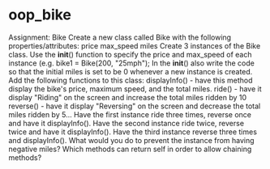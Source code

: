 # oop_bike
Assignment: Bike Create a new class called Bike with the following properties/attributes:  price max_speed miles Create 3 instances of the Bike class.  Use the __init__() function to specify the price and max_speed of each instance (e.g. bike1 = Bike(200, "25mph"); In the __init__() also write the code so that the initial miles is set to be 0 whenever a new instance is created.  Add the following functions to this class:  displayInfo() - have this method display the bike's price, maximum speed, and the total miles. ride() - have it display "Riding" on the screen and increase the total miles ridden by 10 reverse() - have it display "Reversing" on the screen and decrease the total miles ridden by 5... Have the first instance ride three times, reverse once and have it displayInfo(). Have the second instance ride twice, reverse twice and have it displayInfo(). Have the third instance reverse three times and displayInfo().  What would you do to prevent the instance from having negative miles?  Which methods can return self in order to allow chaining methods?
